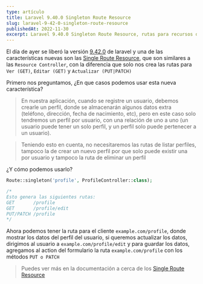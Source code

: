 ```yaml
---
type: artículo
title: Laravel 9.40.0 Singleton Route Resource
slug: laravel-9-42-0-singleton-route-resource
publishedAt: 2022-11-30
excerpt: Laravel 9.40.0 Singleton Route Resource, rutas para recursos de una sola instancia...
---
```


El día de ayer se liberó la versión <a href="https://github.com/laravel/framework/releases/tag/v9.42.0" target="_blank">9.42.0</a> de laravel y una de las características nuevas son las <a href="https://laravel.com/docs/9.x/controllers#singleton-resource-controllers" target="_blank">Single Route Resource</a>, que son similares a las `Resource Controller`, con la diferencia que solo nos crea las rutas para `Ver (GET)`, `Editar (GET)` y `Actualizar (PUT|PATCH)`

Primero nos preguntamos, ¿En que casos podemos usar esta nueva característica?

> En nuestra aplicación, cuando se registre un usuario, debemos crearle un perfil, donde se almacenarán algunos datos extra (teléfono, dirección, fecha de nacimiento, etc), pero en este caso solo tendremos un perfil por usuario, con una relación de uno a uno (un usuario puede tener un solo perfil, y un perfil solo puede pertenecer a un usuario).

> Teniendo esto en cuenta, no necesitaremos las rutas de listar perfiles, tampoco la de crear un nuevo perfil por que solo puede existir una por usuario y tampoco la ruta de eliminar un perfil

¿Y cómo podemos usarlo?

```php
Route::singleton('profile', ProfileController::class);

/*
Esto genera las siguientes rutas:
GET       /profile
GET       /profile/edit
PUT/PATCH /profile
*/
```

Ahora podemos tener la ruta para el cliente `example.com/profile`, donde mostrar los datos del perfil del usuario, si queremos actualizar los datos, dirigimos al usuario a `example.com/profile/edit` y para guardar los datos, agregamos al action del formulario la ruta `example.com/profile` con los métodos `PUT o PATCH`

> Puedes ver más en la documentación a cerca de los <a href="https://laravel.com/docs/9.x/controllers#singleton-resource-controllers" target="_blank">Single Route Resource</a>
